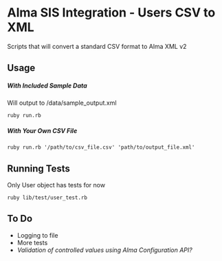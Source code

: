 # Alma SIS Integration - Users CSV to XML

Scripts that will convert a standard CSV format to Alma XML v2

## Usage

##### With Included Sample Data

Will output to /data/sample_output.xml

`ruby run.rb`

##### With Your Own CSV File

`ruby run.rb '/path/to/csv_file.csv' 'path/to/output_file.xml'`

## Running Tests

Only User object has tests for now

`ruby lib/test/user_test.rb`

## To Do

+ Logging to file
+ More tests
+ _Validation of controlled values using Alma Configuration API?_

